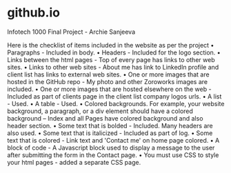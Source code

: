 # github.io
Infotech 1000 Final Project - Archie Sanjeeva

Here is the checklist of items included in the website as per the project
•	Paragraphs - Included in body.
•	Headers - Included for the logo section.
•	Links between the html pages - Top of every page has links to other web sites.
•	Links to other web sites - About me has link to LinkedIn profile and client list has links to external web sites.
•	One or more images that are hosted in the GitHub repo - My photo and other Zoroworks images are included.
•	One or more images that are hosted elsewhere on the web - Included as part of clients page in the client list company logos urls.
•	A list - Used.
•	A table - Used.
•	Colored backgrounds. For example, your website background, a paragraph, or a div element should have a colored background – Index and all Pages have colored background and also header section.
•	Some text that is bolded - Included. Many headers are also used.
•	Some text that is italicized - Included as part of log.
•	Some text that is colored - Link text and 'Contact me' on home page colored.
•	A block of code - A Javascript block used to display a message to the user after submitting the form in the Contact page.
•	You must use CSS to style your html pages - added a separate CSS page.

